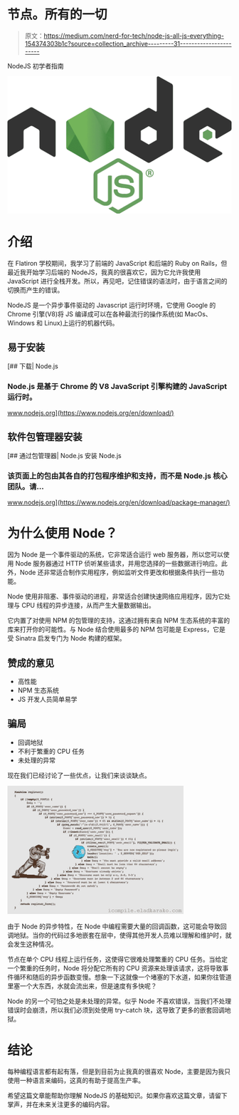 # 节点。所有的一切

> 原文：<https://medium.com/nerd-for-tech/node-js-all-js-everything-154374303b1c?source=collection_archive---------31----------------------->

NodeJS 初学者指南

![](img/3b9d99e5c43b80b61939f73b6ff0cf94.png)

# 介绍

在 Flatiron 学校期间，我学习了前端的 JavaScript 和后端的 Ruby on Rails，但最近我开始学习后端的 NodeJS，我真的很喜欢它，因为它允许我使用 JavaScript 进行全栈开发。所以，再见吧，记住错误的语法时，由于语言之间的切换而产生的错误。

NodeJS 是一个异步事件驱动的 Javascript 运行时环境，它使用 Google 的 Chrome 引擎(V8)将 JS 编译成可以在各种最流行的操作系统(如 MacOs、Windows 和 Linux)上运行的机器代码。

## 易于安装

[](https://www.nodejs.org/en/download/) [## 下载| Node.js

### Node.js 是基于 Chrome 的 V8 JavaScript 引擎构建的 JavaScript 运行时。

www.nodejs.org](https://www.nodejs.org/en/download/) 

## 软件包管理器安装

[](https://www.nodejs.org/en/download/package-manager/) [## 通过包管理器| Node.js 安装 Node.js

### 该页面上的包由其各自的打包程序维护和支持，而不是 Node.js 核心团队。请…

www.nodejs.org](https://www.nodejs.org/en/download/package-manager/) 

# 为什么使用 Node？

因为 Node 是一个事件驱动的系统，它非常适合运行 web 服务器，所以您可以使用 Node 服务器通过 HTTP 侦听某些请求，并用您选择的一些数据进行响应。此外，Node 还非常适合制作实用程序，例如监听文件更改和根据条件执行一些功能。

Node 使用非阻塞、事件驱动的进程，非常适合创建快速网络应用程序，因为它处理与 CPU 线程的异步连接，从而产生大量数据输出。

它内置了对使用 NPM 的包管理的支持，这通过拥有来自 NPM 生态系统的丰富的库来打开你的可能性。与 Node 结合使用最多的 NPM 包可能是 Express，它是受 Sinatra 启发专门为 Node 构建的框架。

## 赞成的意见

*   高性能
*   NPM 生态系统
*   JS 开发人员简单易学

## 骗局

*   回调地狱
*   不利于繁重的 CPU 任务
*   未处理的异常

现在我们已经讨论了一些优点，让我们来谈谈缺点。

![](img/67bf7716cae3e68f7f6428bfcf56b9ca.png)

由于 Node 的异步特性，在 Node 中编程需要大量的回调函数，这可能会导致回调地狱。当你的代码过多地嵌套在层中，使得其他开发人员难以理解和维护时，就会发生这种情况。

节点在单个 CPU 线程上运行任务，这使得它很难处理繁重的 CPU 任务。当给定一个繁重的任务时，Node 将分配它所有的 CPU 资源来处理该请求，这将导致事件循环和随后的异步函数变慢。想象一下这就像一个堵塞的下水道，如果你往管道里塞一个大东西，水就会流出来，但是速度有多快呢？

Node 的另一个可怕之处是未处理的异常。似乎 Node 不喜欢错误，当我们不处理错误时会崩溃，所以我们必须到处使用 try-catch 块，这导致了更多的嵌套回调地狱。

# 结论

每种编程语言都有起有落，但是到目前为止我真的很喜欢 Node，主要是因为我只使用一种语言来编码，这真的有助于提高生产率。

希望这篇文章能帮助你理解 NodeJS 的基础知识。如果你喜欢这篇文章，请留下掌声，并在未来关注更多的编码内容。